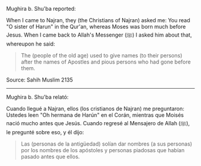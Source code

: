 Mughira b. Shu'ba reported:

When I came to Najran, they (the Christians of Najran) asked me: You read "O sister of Harun" in the Qur'an, whereas Moses was born much before Jesus. When I came back to Allah's Messenger (ﷺ) I asked him about that, whereupon he said:

> The (people of the old age) used to give names (to their persons) after the names of Apostles and pious persons who had gone before them.

Source: Sahih Muslim 2135

<hr>

Mughira b. Shu'ba relató:

Cuando llegué a Najran, ellos (los cristianos de Najran) me preguntaron: Ustedes leen "Oh hermana de Harún" en el Corán, mientras que Moisés nació mucho antes que Jesús. Cuando regresé al Mensajero de Allah (ﷺ), le pregunté sobre eso, y él dijo:

> Las (personas de la antigüedad) solían dar nombres (a sus personas) por los nombres de los apóstoles y personas piadosas que habían pasado antes que ellos.